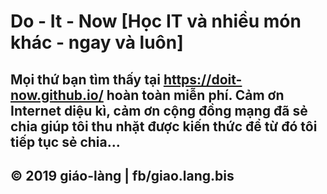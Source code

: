﻿# Do - It - Now [Học IT và nhiều món khác - ngay và luôn]

## Mọi thứ bạn tìm thấy tại https://doit-now.github.io/ hoàn toàn miễn phí. Cảm ơn Internet diệu kì, cảm ơn cộng đồng mạng đã sẻ chia giúp tôi thu nhặt được kiến thức để từ đó tôi tiếp tục sẻ chia... 

## © 2019 giáo-làng | fb/giao.lang.bis